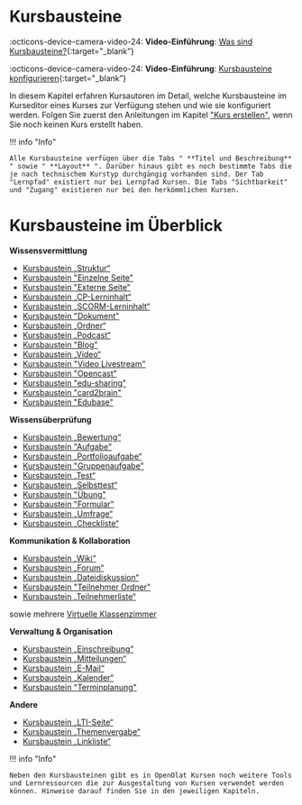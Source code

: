# Kursbausteine

:octicons-device-camera-video-24: **Video-Einführung**: [Was sind Kursbausteine?](<https://www.youtube.com/embed/JM6iSrfkHog>){:target="_blank”}

:octicons-device-camera-video-24: **Video-Einführung**: [Kursbausteine konfigurieren](<https://www.youtube.com/embed/SAkzzoOQEoQ>){:target="_blank”} 

In diesem Kapitel erfahren Kursautoren im Detail, welche Kursbausteine im
Kurseditor eines Kurses zur Verfügung stehen und wie sie konfiguriert werden.
Folgen Sie zuerst den Anleitungen im Kapitel ["Kurs
erstellen"](../course_create/index.de.md), wenn Sie noch keinen Kurs erstellt haben.

!!! info "Info"

    Alle Kursbausteine verfügen über die Tabs " **Titel und Beschreibung** " sowie " **Layout** ". Darüber hinaus gibt es noch bestimmte Tabs die je nach technischem Kurstyp durchgängig vorhanden sind. Der Tab "Lernpfad" existiert nur bei Lernpfad Kursen. Die Tabs "Sichtbarkeit" und "Zugang" existieren nur bei den herkömmlichen Kursen.

  

# Kursbausteine im Überblick

**Wissensvermittlung**

  * [Kursbaustein „Struktur“](Knowledge_Transfer.de.md#structure)
  * [Kursbaustein "Einzelne Seite"](Knowledge_Transfer.de.md#single_page)
  * [Kursbaustein "Externe Seite"](Knowledge_Transfer.de.md#external_page)
  * [Kursbaustein „CP-Lerninhalt“](Knowledge_Transfer.de.md#CP_learning_content)
  * [Kursbaustein „SCORM-Lerninhalt“](Knowledge_Transfer.de.md#SCORM_learning_content)
  * [Kursbaustein "Dokument"](Knowledge_Transfer.de.md#document)
  * [Kursbaustein „Ordner“](Knowledge_Transfer.de.md#folder)
  * [Kursbaustein „Podcast“](Knowledge_Transfer.de.md#podcast)
  * [Kursbaustein "Blog"](Knowledge_Transfer.de.md#blog)
  * [Kursbaustein „Video“](Knowledge_Transfer.de.md#video)
  * [Kursbaustein "Video Livestream"](Knowledge_Transfer.de.md#livestream)
  * [Kursbaustein "Opencast"](Knowledge_Transfer.de.md#opencast)
  * [Kursbaustein "edu-sharing"](Knowledge_Transfer.de.md#edusharing)
  * [Kursbaustein "card2brain"](Knowledge_Transfer.de.md#card2brain)
  * [Kursbaustein "Edubase"](Knowledge_Transfer.de.md#edubase)

**Wissensüberprüfung**

  * [Kursbaustein „Bewertung“](Assessment.de.md#course_element_assessment)
  * [Kursbaustein "Aufgabe"](Assessment.de.md#course_element_task)
  * [Kursbaustein „Portfolioaufgabe“](Assessment.de.md#course_element_portfolio)
  * [Kursbaustein "Gruppenaufgabe"](Assessment.de.md#course_element_group_tasks)
  * [Kursbaustein „Test“](Assessment.de.md#course_element_test)
  * [Kursbaustein „Selbsttest“](Assessment.de.md#course_element_self_test)
 * [Kursbaustein "Übung"](Assessment.de.md#course_element_uebung)  
  * [Kursbaustein "Formular"](Assessment.de.md#course_element_form)
  * [Kursbaustein „Umfrage“](Assessment.de.md#course_element_survey)
  * [Kursbaustein „Checkliste“](Assessment.de.md#course_element_checklist)

**Kommunikation & Kollaboration**

  * [Kursbaustein „Wiki“](Communication_and_Collaboration.de.md#wiki)
  * [Kursbaustein „Forum“](Communication_and_Collaboration.de.md#forum)
  * [Kursbaustein „Dateidiskussion“](Communication_and_Collaboration.de.md#file_dialog)
  * [Kursbaustein "Teilnehmer Ordner"](Communication_and_Collaboration.de.md#participant_folder)
  * [Kursbaustein „Teilnehmerliste“](Communication_and_Collaboration.de.md#participant_list)

sowie mehrere [Virtuelle Klassenzimmer](Virtual_classrooms.de.md)

**Verwaltung & Organisation**



  * [Kursbaustein „Einschreibung“](Administration_and_Organisation.de.md#enrolment)
  * [Kursbaustein „Mitteilungen“](Administration_and_Organisation.de.md#notification)
  * [Kursbaustein „E-Mail“](Administration_and_Organisation.de.md#mail)
  * [Kursbaustein „Kalender“](Administration_and_Organisation.de.md#cal)
  * [Kursbaustein "Terminplanung"](Administration_and_Organisation.de.md#appointment_scheduling)

**Andere**



  * [Kursbaustein „LTI-Seite“](Other.de.md#lti)
  * [Kursbaustein „Themenvergabe“](Other.de.md#topic_assignment)
  * [Kursbaustein „Linkliste“](Other.de.md#linklist)

  

!!! info "Info"

    Neben den Kursbausteinen gibt es in OpenOlat Kursen noch weitere Tools und Lernressourcen die zur Ausgestaltung von Kursen verwendet werden können. Hinweise darauf finden Sie in den jeweiligen Kapiteln.


